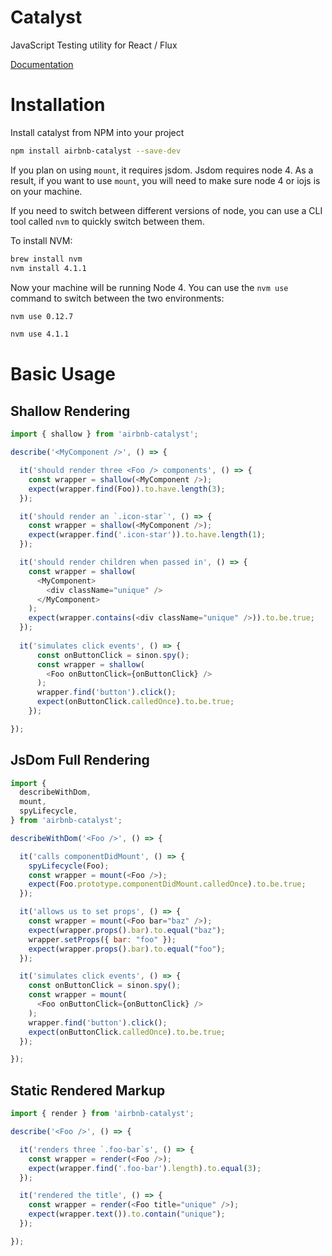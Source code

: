 Catalyst
======

JavaScript Testing utility for React / Flux

[Documentation](https://pages.git.musta.ch/airbnb/catalyst/docs/index.html)



Installation
============

Install catalyst from NPM into your project

```bash
npm install airbnb-catalyst --save-dev
```

If you plan on using `mount`, it requires jsdom. Jsdom requires node 4. As a result, if you want to use `mount`, you will
need to make sure node 4 or iojs is on your machine.

If you need to switch between different versions of node, you can use a CLI tool called `nvm` to quickly
switch between them.

To install NVM:

```bash
brew install nvm
nvm install 4.1.1
```

Now your machine will be running Node 4. You can use the `nvm use` command to switch between the two 
environments:

```bash
nvm use 0.12.7
```

```bash
nvm use 4.1.1
```



Basic Usage
===========

## Shallow Rendering

```javascript
import { shallow } from 'airbnb-catalyst';

describe('<MyComponent />', () => {

  it('should render three <Foo /> components', () => {
    const wrapper = shallow(<MyComponent />);
    expect(wrapper.find(Foo)).to.have.length(3);
  });

  it('should render an `.icon-star`', () => {
    const wrapper = shallow(<MyComponent />);
    expect(wrapper.find('.icon-star')).to.have.length(1);
  });

  it('should render children when passed in', () => {
    const wrapper = shallow(
      <MyComponent>
        <div className="unique" />
      </MyComponent>
    );
    expect(wrapper.contains(<div className="unique" />)).to.be.true;
  });
  
  it('simulates click events', () => {
      const onButtonClick = sinon.spy();
      const wrapper = shallow(
        <Foo onButtonClick={onButtonClick} />
      );
      wrapper.find('button').click();
      expect(onButtonClick.calledOnce).to.be.true;
    });

});
```

## JsDom Full Rendering

```javascript
import {
  describeWithDom,
  mount,
  spyLifecycle,
} from 'airbnb-catalyst';

describeWithDom('<Foo />', () => {

  it('calls componentDidMount', () => {
    spyLifecycle(Foo);
    const wrapper = mount(<Foo />);
    expect(Foo.prototype.componentDidMount.calledOnce).to.be.true;
  });

  it('allows us to set props', () => {
    const wrapper = mount(<Foo bar="baz" />);
    expect(wrapper.props().bar).to.equal("baz");
    wrapper.setProps({ bar: "foo" });
    expect(wrapper.props().bar).to.equal("foo");
  });

  it('simulates click events', () => {
    const onButtonClick = sinon.spy();
    const wrapper = mount(
      <Foo onButtonClick={onButtonClick} />
    );
    wrapper.find('button').click();
    expect(onButtonClick.calledOnce).to.be.true;
  });

});
```


## Static Rendered Markup

```javascript
import { render } from 'airbnb-catalyst';

describe('<Foo />', () => {

  it('renders three `.foo-bar`s', () => {
    const wrapper = render(<Foo />);
    expect(wrapper.find('.foo-bar').length).to.equal(3);
  });

  it('rendered the title', () => {
    const wrapper = render(<Foo title="unique" />);
    expect(wrapper.text()).to.contain("unique");
  });

});
```
